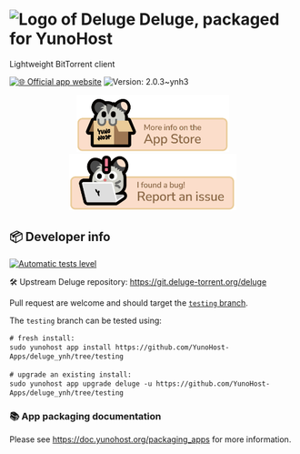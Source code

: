 <!--
N.B.: This README was automatically generated by <https://github.com/YunoHost/apps_tools/blob/main/readme_generator>
It shall NOT be edited by hand.
-->

<h1>
  <img src="https://raw.githubusercontent.com/YunoHost/apps/master/logos/deluge.png" width="32px" alt="Logo of Deluge">
  Deluge, packaged for YunoHost
</h1>

Lightweight BitTorrent client

[![🌐 Official app website](https://img.shields.io/badge/Official_app_website-darkgreen?style=for-the-badge)](https://www.deluge-torrent.org/)
![Version: 2.0.3~ynh3](https://img.shields.io/badge/Version-2.0.3~ynh3-rgba(0,150,0,1)?style=for-the-badge)

<div align="center">
<a href="https://apps.yunohost.org/app/deluge"><img height="100px" src="https://github.com/YunoHost/yunohost-artwork/raw/refs/heads/main/badges/neopossum-badges/badge_more_info_on_the_appstore.svg"/></a>
<a href="https://github.com/YunoHost-Apps/deluge_ynh/issues"><img height="100px" src="https://github.com/YunoHost/yunohost-artwork/raw/refs/heads/main/badges/neopossum-badges/badge_report_an_issue.svg"/></a>
</div>

## 📦 Developer info

[![Automatic tests level](https://apps.yunohost.org/badge/cilevel/deluge)](https://ci-apps.yunohost.org/ci/apps/deluge/)

🛠️ Upstream Deluge repository: <https://git.deluge-torrent.org/deluge>

Pull request are welcome and should target the [`testing` branch](https://github.com/YunoHost-Apps/deluge_ynh/tree/testing).

The `testing` branch can be tested using:
```
# fresh install:
sudo yunohost app install https://github.com/YunoHost-Apps/deluge_ynh/tree/testing

# upgrade an existing install:
sudo yunohost app upgrade deluge -u https://github.com/YunoHost-Apps/deluge_ynh/tree/testing
```

### 📚 App packaging documentation

Please see <https://doc.yunohost.org/packaging_apps> for more information.